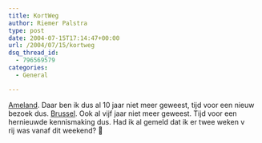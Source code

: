 ```yaml
---
title: KortWeg
author: Riemer Palstra
type: post
date: 2004-07-15T17:14:47+00:00
url: /2004/07/15/kortweg
dsq_thread_id:
  - 796569579
categories:
  - General

---
```

[Ameland][1]. Daar ben ik dus al 10 jaar niet meer geweest, tijd voor een nieuw bezoek dus. <a href= "http://www.brucity.be/">Brussel</a>. Ook al vijf jaar niet meer geweest. Tijd voor een hernieuwde kennismaking dus. Had ik al gemeld dat ik er twee weken v  
rij was vanaf dit weekend? 🙂

 [1]: http://www.ameland.nl/prod/ameland/ameland.nsf